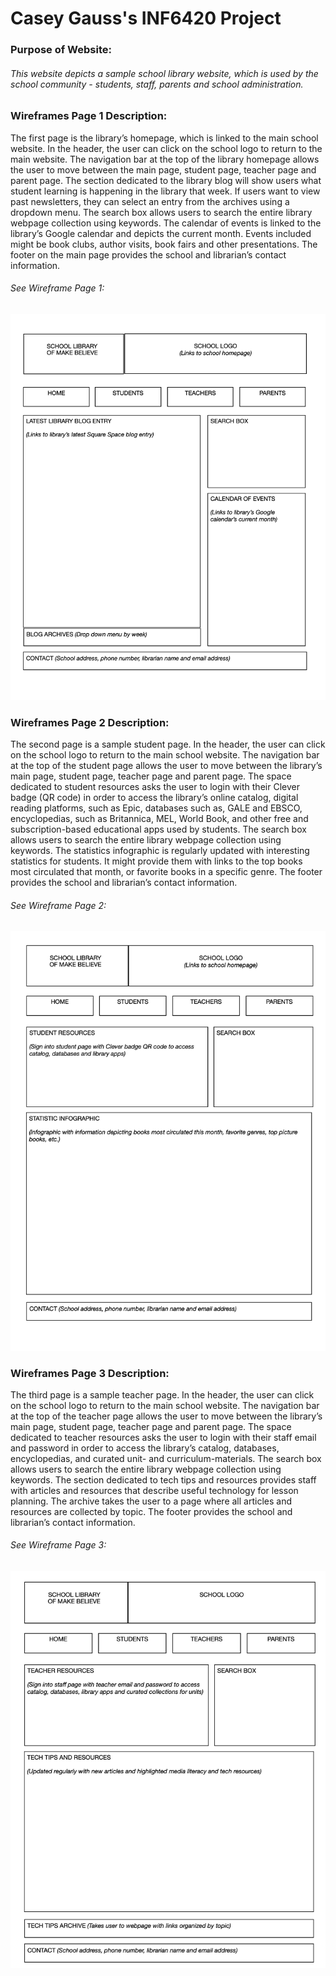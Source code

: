 # Casey Gauss's INF6420 Project

### Purpose of Website: 
###### This website depicts a sample school library website, which is used by the school community - students, staff, parents and school administration.

### Wireframes Page 1 Description:

The first page is the library’s homepage, which is linked to the main school website. In the header, the user can click on the school logo to return to the main website. The navigation bar at the top of the library homepage allows the user to move between the main page, student page, teacher page and parent page. The section dedicated to the library blog will show users what student learning is happening in the library that week. If users want to view past newsletters, they can select an entry from the archives using a dropdown menu. The search box allows users to search the entire library webpage collection using keywords. The calendar of events is linked to the library’s Google calendar and depicts the current month. Events included might be book clubs, author visits, book fairs and other presentations. The footer on the main page provides the school and librarian’s contact information.

###### See Wireframe Page 1:

![Wireframe of Library Homepage](Wireframes/wireframes_1.jpeg)

### Wireframes Page 2 Description:

The second page is a sample student page. In the header, the user can click on the school logo to return to the main school website. The navigation bar at the top of the student page allows the user to move between the library’s main page, student page, teacher page and parent page. The space dedicated to student resources asks the user to login with their Clever badge (QR code) in order to access the library’s online catalog, digital reading platforms, such as Epic, databases such as, GALE and EBSCO, encyclopedias, such as Britannica, MEL, World Book, and other free and subscription-based educational apps used by students. The search box allows users to search the entire library webpage collection using keywords. The statistics infographic is regularly updated with interesting statistics for students. It might provide them with links to the top books most circulated that month, or favorite books in a specific genre. The footer provides the school and librarian’s contact information.

###### See Wireframe Page 2:

![Wireframe of Library Homepage](Wireframes/wireframes_2.jpeg)

### Wireframes Page 3 Description:

The third page is a sample teacher page. In the header, the user can click on the school logo to return to the main school website. The navigation bar at the top of the teacher page allows the user to move between the library’s main page, student page, teacher page and parent page. The space dedicated to teacher resources asks the user to login with their staff email and password in order to access the library’s catalog, databases, encyclopedias, and curated unit- and curriculum-materials. The search box allows users to search the entire library webpage collection using keywords. The section dedicated to tech tips and resources provides staff with articles and resources that describe useful technology for lesson planning. The archive takes the user to a page where all articles and resources are collected by topic. The footer provides the school and librarian’s contact information.

###### See Wireframe Page 3:

![Wireframe of Library Homepage](Wireframes/wireframes_3.jpeg)